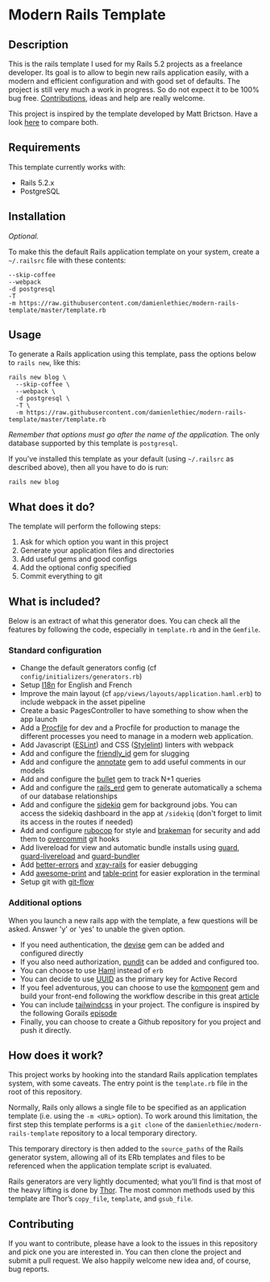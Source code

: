 # Modern Rails Template

## Description

This is the rails template I used for my Rails 5.2 projects as a freelance developer. Its goal is to allow to begin new rails application easily, with a modern and efficient configuration and with good set of defaults. The project is still very much a work in progress. So do not expect it to be 100% bug free. [Contributions][], ideas and help are really welcome.

This project is inspired by the template developed by Matt Brictson. Have a look [here][] to compare both.

## Requirements

This template currently works with:

* Rails 5.2.x
* PostgreSQL

## Installation

_Optional._

To make this the default Rails application template on your system, create a `~/.railsrc` file with these contents:

```
--skip-coffee
--webpack
-d postgresql
-T
-m https://raw.githubusercontent.com/damienlethiec/modern-rails-template/master/template.rb
```

## Usage

To generate a Rails application using this template, pass the options below to `rails new`, like this:

```
rails new blog \
  --skip-coffee \
  --webpack \
  -d postgresql \
  -T \
  -m https://raw.githubusercontent.com/damienlethiec/modern-rails-template/master/template.rb
```

_Remember that options must go after the name of the application._ The only database supported by this template is `postgresql`.

If you’ve installed this template as your default (using `~/.railsrc` as described above), then all you have to do is run:

```
rails new blog
```

## What does it do?

The template will perform the following steps:

1. Ask for which option you want in this project
1. Generate your application files and directories
1. Add useful gems and good configs
1. Add the optional config specified
1. Commit everything to git

## What is included?

Below is an extract of what this generator does. You can check all the features by following the code, especially in `template.rb` and in the `Gemfile`.

### Standard configuration

* Change the default generators config (cf `config/initializers/generators.rb`)
* Setup [I18n][] for English and French
* Improve the main layout (cf `app/views/layouts/application.haml.erb`) to include webpack in the asset pipeline
* Create a basic PagesController to have something to show when the app launch
* Add a [Procfile][] for dev and a Procfile for production to manage the different processes you need to manage in a modern web application.
* Add Javascript ([ESLint][]) and CSS ([Stylelint][]) linters with webpack
* Add and configure the [friendly_id][] gem for slugging
* Add and configure the [annotate][] gem to add useful comments in our models
* Add and configure the [bullet][] gem to track N+1 queries
* Add and configure the [rails_erd][] gem to generate automatically a schema of our database relationships
* Add and configure the [sidekiq][] gem for background jobs. You can access the sidekiq dashboard in the app at `/sidekiq` (don't forget to limit its access in the routes if needed)
* Add and configure [rubocop][] for style and [brakeman][] for security and add them to [overcommit][] git hooks
* Add livereload for view and automatic bundle installs using [guard][], [guard-livereload][] and [guard-bundler][]
* Add [better-errors][] and [xray-rails][] for easier debugging
* Add [awesome-print][] and [table-print][] for easier exploration in the terminal
* Setup git with [git-flow][]

### Additional options

When you launch a new rails app with the template, a few questions will be asked. Answer 'y' or 'yes' to unable the given option.

* If you need authentication, the [devise][] gem can be added and configured directly
* If you also need authorization, [pundit][] can be added and configured too.
* You can choose to use [Haml][] instead of `erb`
* You can decide to use [UUID][] as the primary key for Active Record
* If you feel adventurous, you can choose to use the [komponent][] gem and build your front-end following the workflow describe in this great [article][]
* You can include [tailwindcss][] in your project. The configure is inspired by the following Gorails [episode][]
* Finally, you can choose to create a Github repository for you project and push it directly.

## How does it work?

This project works by hooking into the standard Rails application templates system, with some caveats. The entry point is the `template.rb` file in the root of this repository.

Normally, Rails only allows a single file to be specified as an application template (i.e. using the `-m <URL>` option). To work around this limitation, the first step this template performs is a `git clone` of the `damienlethiec/modern-rails-template` repository to a local temporary directory.

This temporary directory is then added to the `source_paths` of the Rails generator system, allowing all of its ERb templates and files to be referenced when the application template script is evaluated.

Rails generators are very lightly documented; what you’ll find is that most of the heavy lifting is done by [Thor][]. The most common methods used by this template are Thor’s `copy_file`, `template`, and `gsub_file`.

## Contributing

If you want to contribute, please have a look to the issues in this repository and pick one you are interested in. You can then clone the project and submit a pull request. We also happily welcome new idea and, of course, bug reports.

[thor]: https://github.com/erikhuda/thor
[here]: https://github.com/mattbrictson/rails-template
[contributions]: https://github.com/damienlethiec/modern-rails-template#contributing
[procfile]: https://devcenter.heroku.com/articles/procfile
[i18n]: http://guides.rubyonrails.org/i18n.html
[uuid]: https://lab.io/articles/2017/04/13/uuids-rails-5-1/
[eslint]: https://eslint.org/
[stylelint]: https://stylelint.io/
[friendly_id]: https://github.com/norman/friendly_id
[annotate]: https://github.com/ctran/annotate_models
[bullet]: https://github.com/flyerhzm/bullet
[rails_erd]: https://github.com/voormedia/rails-erd
[sidekiq]: https://github.com/mperham/sidekiq
[rubocop]: http://rubocop.readthedocs.io/en/latest/
[brakeman]: https://brakemanscanner.org/
[overcommit]: https://github.com/brigade/overcommit
[guard]: https://github.com/guard/guard
[guard-livereload]: https://github.com/guard/guard-livereload
[guard-bundler]: https://github.com/guard/guard-bundler
[better-errors]: https://github.com/charliesome/better_errors
[xray-rails]: https://github.com/brentd/xray-rails
[awesome-print]: https://github.com/michaeldv/awesome_print
[table-print]: https://github.com/arches/table_print
[git-flow]: https://github.com/nvie/gitflow
[devise]: https://github.com/plataformatec/devise
[pundit]: https://github.com/varvet/pundit
[haml]: http://haml.info/
[komponent]: https://github.com/komposable/komponent
[article]: https://evilmartians.com/chronicles/evil-front-part-1
[tailwindcss]: tailwindcss.com
[episode]: https://gorails.com/episodes/tailwind-css-framework-with-rails
